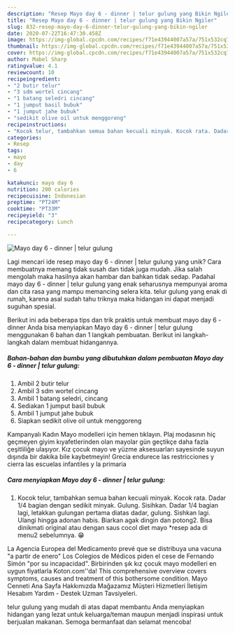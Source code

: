 ```yaml
---
description: "Resep Mayo day 6 - dinner | telur gulung yang Bikin Ngiler"
title: "Resep Mayo day 6 - dinner | telur gulung yang Bikin Ngiler"
slug: 832-resep-mayo-day-6-dinner-telur-gulung-yang-bikin-ngiler
date: 2020-07-22T16:47:30.458Z
image: https://img-global.cpcdn.com/recipes/f71e43944007a57a/751x532cq70/mayo-day-6-dinner-telur-gulung-foto-resep-utama.jpg
thumbnail: https://img-global.cpcdn.com/recipes/f71e43944007a57a/751x532cq70/mayo-day-6-dinner-telur-gulung-foto-resep-utama.jpg
cover: https://img-global.cpcdn.com/recipes/f71e43944007a57a/751x532cq70/mayo-day-6-dinner-telur-gulung-foto-resep-utama.jpg
author: Mabel Sharp
ratingvalue: 4.1
reviewcount: 10
recipeingredient:
- "2 butir telur"
- "3 sdm wortel cincang"
- "1 batang seledri cincang"
- "1 jumput basil bubuk"
- "1 jumput jahe bubuk"
- "sedikit olive oil untuk menggoreng"
recipeinstructions:
- "Kocok telur, tambahkan semua bahan kecuali minyak. Kocok rata. Dadar 1/4 bagian dengan sedikit minyak. Gulung. Sisihkan. Dadar 1/4 bagian lagi, letakkan gulungan pertama diatas dadar, gulung. Sishkan lagi. Ulangi hingga adonan habis. Biarkan agak dingin dan potong2. Bisa dinikmati original atau dengan saus cocol diet mayo *resep ada di menu2 sebelumnya. 😁"
categories:
- Resep
tags:
- mayo
- day
- 6

katakunci: mayo day 6 
nutrition: 200 calories
recipecuisine: Indonesian
preptime: "PT24M"
cooktime: "PT33M"
recipeyield: "3"
recipecategory: Lunch

---
```



![Mayo day 6 - dinner | telur gulung](https://img-global.cpcdn.com/recipes/f71e43944007a57a/751x532cq70/mayo-day-6-dinner-telur-gulung-foto-resep-utama.jpg)

Lagi mencari ide resep mayo day 6 - dinner | telur gulung yang unik? Cara membuatnya memang tidak susah dan tidak juga mudah. Jika salah mengolah maka hasilnya akan hambar dan bahkan tidak sedap. Padahal mayo day 6 - dinner | telur gulung yang enak seharusnya mempunyai aroma dan cita rasa yang mampu memancing selera kita.
 telur gulung yang enak di rumah, karena asal sudah tahu triknya maka hidangan ini dapat menjadi suguhan spesial.


Berikut ini ada beberapa tips dan trik praktis untuk membuat mayo day 6 - dinner  Anda bisa menyiapkan Mayo day 6 - dinner | telur gulung menggunakan 6 bahan dan 1 langkah pembuatan. Berikut ini langkah-langkah dalam membuat hidangannya.

<!--inarticleads1-->

##### Bahan-bahan dan bumbu yang dibutuhkan dalam pembuatan Mayo day 6 - dinner | telur gulung:

1. Ambil 2 butir telur
1. Ambil 3 sdm wortel cincang
1. Ambil 1 batang seledri, cincang
1. Sediakan 1 jumput basil bubuk
1. Ambil 1 jumput jahe bubuk
1. Siapkan sedikit olive oil untuk menggoreng


Kampanyalı Kadın Mayo modelleri için hemen tıklayın. Plaj modasının hiç geçmeyen giyim kıyafetlerinden olan mayolar gün geçtikçe daha fazla çeşitliliğe ulaşıyor. Kız çocuk mayo ve yüzme aksesuarları sayesinde suyun dışında bir dakika bile kaybetmeyin! Grecia endurece las restricciones y cierra las escuelas infantiles y la primaria 

<!--inarticleads2-->

##### Cara menyiapkan Mayo day 6 - dinner | telur gulung:

1. Kocok telur, tambahkan semua bahan kecuali minyak. Kocok rata. Dadar 1/4 bagian dengan sedikit minyak. Gulung. Sisihkan. Dadar 1/4 bagian lagi, letakkan gulungan pertama diatas dadar, gulung. Sishkan lagi. Ulangi hingga adonan habis. Biarkan agak dingin dan potong2. Bisa dinikmati original atau dengan saus cocol diet mayo *resep ada di menu2 sebelumnya. 😁


La Agencia Europea del Medicamento prevé que se distribuya una vacuna &#34;a partir de enero&#34; Los Colegios de Médicos piden el cese de Fernando Simón &#34;por su incapacidad&#34;. Birbirinden şık kız çocuk mayo modelleri en uygun fiyatlarla Koton.com&#39;&#39;da! This comprehensive overview covers symptoms, causes and treatment of this bothersome condition. Mayo Cenneti Ana Sayfa Hakkımızda Mağazamız Müşteri Hizmetleri İletişim Hesabım Yardım - Destek Uzman Tavsiyeleri. 

 telur gulung yang mudah di atas dapat membantu Anda menyiapkan hidangan yang lezat untuk keluarga/teman maupun menjadi inspirasi untuk berjualan makanan. Semoga bermanfaat dan selamat mencoba!
